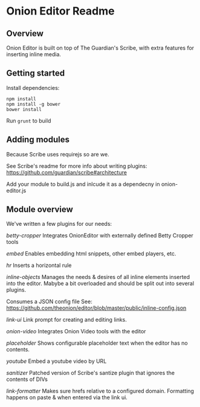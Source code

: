 # Onion Editor Readme

## Overview

Onion Editor is built on top of The Guardian's Scribe, with extra features for inserting inline media.

## Getting started

Install dependencies:

    npm install
    npm install -g bower
    bower install

Run `grunt` to build

## Adding modules

Because Scribe uses requirejs so are we. 

See Scribe's readme for more info about writing plugins:
https://github.com/guardian/scribe#architecture

Add your module to build.js and inlcude it as a dependecny in onion-editor.js

## Module overview

We've written a few plugins for our needs:

*betty-cropper*
Integrates OnionEditor with externally defined Betty Cropper tools

*embed*
Enables embedding html snippets, other embed players, etc.

*hr*
Inserts a horizontal rule

*inline-objects*
Manages the needs & desires of all inline elements inserted into the editor. Mabybe a bit overloaded and should be split out into several plugins. 

Consumes a JSON config file See: https://github.com/theonion/editor/blob/master/public/inline-config.json

*link-ui*
Link prompt for creating and editing links.

*onion-video*
Integrates Onion Video tools with the editor

*placeholder*
Shows configurable placeholder text when the editor has no contents.

*youtube*
Embed a youtube video by URL

*sanitizer*
Patched version of Scribe's santize plugin that ignores the contents of DIVs 

*link-formatter*
Makes sure hrefs relative to a configured domain. Formatting happens on paste & when entered via the link ui.